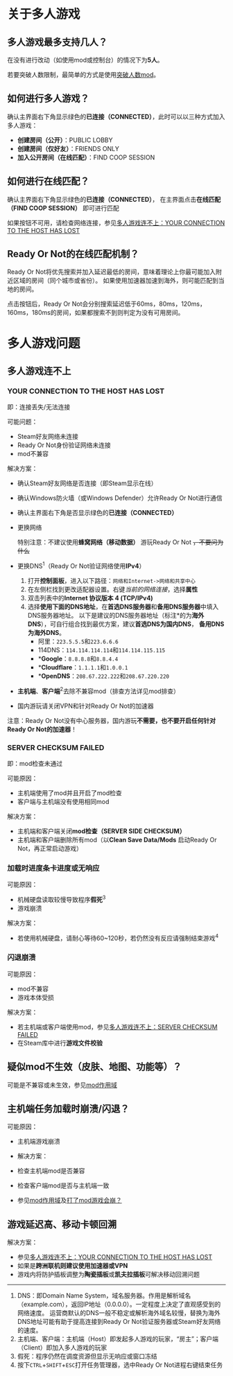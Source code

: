 # 关于多人游戏

## 多人游戏最多支持几人？

在没有进行改动（如使用mod或控制台）的情况下为**5人**。

若要突破人数限制，最简单的方式是使用[突破人数mod](archive/pakchunk999-InGameMenu_P.pak)。

## 如何进行多人游戏？

确认主界面右下角显示绿色的**已连接（CONNECTED）**，此时可以以三种方式加入多人游戏：

* **创建房间（公开）**：PUBLIC LOBBY
* **创建房间（仅好友）**：FRIENDS ONLY
* **加入公开房间（在线匹配）**：FIND COOP SESSION

## 如何进行在线匹配？

确认主界面右下角显示绿色的**已连接（CONNECTED）**，
在主界面点击**在线匹配（FIND COOP SESSION）** 即可进行匹配

如果按钮不可用，请检查网络连接，参见[多人游戏连不上：YOUR CONNECTION TO THE HOST HAS LOST](4%20-%20多人游戏与网络.md)

## Ready Or Not的在线匹配机制？

Ready Or Not将优先搜索并加入延迟最低的房间，意味着理论上你最可能加入附近区域的房间（同个城市或省份）。
如果使用加速器加速到海外，则可能匹配到当地的房间。

点击按钮后，Ready Or Not会分别搜索延迟低于60ms，80ms，120ms，160ms，180ms的房间，如果都搜索不到则判定为没有可用房间。

# 多人游戏问题

## 多人游戏连不上

### YOUR CONNECTION TO THE HOST HAS LOST

即：连接丢失/无法连接

可能问题：

* Steam好友网络未连接
* Ready Or Not身份验证网络未连接
* mod不兼容

解决方案：

* 确认Steam好友网络是否连接（即Steam显示在线）
* 确认Windows防火墙（或Windows Defender）允许Ready Or Not进行通信
* 确认主界面右下角是否显示绿色的**已连接（CONNECTED）**
* 更换网络

  特别注意：不建议使用**蜂窝网络（移动数据）** 游玩Ready Or Not ~~，不要问为什么~~
* 更换DNS<sup>1</sup>（Ready Or Not验证网络使用**IPv4**）
    1. 打开**控制面板**，进入以下路径：`网络和Internet->网络和共享中心`
    2. 在左侧栏找到更改适配器设置。右键*当前的网络连接*，选择**属性**
    3. 双击列表中的**Internet 协议版本 4 (TCP/IPv4)**
    4. 选择**使用下面的DNS地址**，在**首选DNS服务器**和**备用DNS服务器**中填入DNS服务器地址。
       以下是建议的DNS服务器地址（标注\*的为**海外DNS**），可自行组合找到最优方案，建议**首选DNS为国内DNS**，
       **备用DNS为海外DNS**。
        * 阿里：`223.5.5.5`和`223.6.6.6`
        * 114DNS：`114.114.114.114`和`114.114.115.115`
        * \***Google**：`8.8.8.8`和`8.8.4.4`
        * \***Cloudflare**：`1.1.1.1`和`1.0.0.1`
        * \***OpenDNS**：`208.67.222.222`和`208.67.220.220`
* **主机端**、**客户端**<sup>2</sup>去除不兼容mod（排查方法详见mod排查）
* 国内游玩请关闭VРN和针对Ready Or Not的加速器

注意：Ready Or Not没有中心服务器，国内游玩**不需要，也不要开启任何针对Ready Or Not的加速器**！

### SERVER CHECKSUM FAILED

即：mod检查未通过

可能原因：

* 主机端使用了mod并且开启了mod检查
* 客户端与主机端没有使用相同mod

解决方案：

* 主机端和客户端关闭**mod检查（SERVER SIDE CHECKSUM）**
* 主机端和客户端删除所有mod（以**Clean Save Data/Mods** 启动Ready Or Not，再正常启动游戏）

### 加载时进度条卡进度或无响应

可能原因：

* 机械硬盘读取较慢导致程序**假死**<sup>3</sup>
* 游戏崩溃

解决方案：

* 若使用机械硬盘，请耐心等待60~120秒，若仍然没有反应请强制结束游戏<sup>4</sup>

### 闪退崩溃

可能原因：

* mod不兼容
* 游戏本体受损

解决方案：

* 若主机端或客户端使用mod，参见[多人游戏连不上：SERVER CHECKSUM FAILED](4%20-%20多人游戏与网络.md)
* 在Steam库中进行**游戏文件校验**

## 疑似mod不生效（皮肤、地图、功能等）？

可能是不兼容或未生效，参见[mod作用域](5%20-%20mod.md)

## 主机端任务加载时崩溃/闪退？

可能原因：

* 主机端游戏崩溃

* 解决方案：
* 检查主机端mod是否兼容
* 检查客户端mod是否与主机端一致
* 参见[mod作用域](5%20-%20mod.md)及[打了mod游戏会崩？](5%20-%20mod.md)

## 游戏延迟高、移动卡顿回溯

解决方案：

* 参见[多人游戏连不上：YOUR CONNECTION TO THE HOST HAS LOST](4%20-%20多人游戏与网络.md)
* 如果是**跨洲联机则建议使用加速器或VРN**
* 游戏内将防护插板调整为**陶瓷插板**或**凯夫拉插板**可解决移动回溯问题

---

1. DNS：即Domain Name System，域名服务器。作用是解析域名（example.com），返回IP地址（0.0.0.0）。一定程度上决定了直观感受到的网络速度。
   运营商默认的DNS一般不稳定或解析海外域名较慢，替换为海外DNS地址可能有助于提高连接到Ready Or Not验证服务器或Steam好友网络的速度。
2. 主机端、客户端：主机端（Host）即发起多人游戏的玩家，“房主”；客户端（Client）即加入多人游戏的玩家
3. 假死：程序仍然在调度资源但显示无响应或窗口冻结
4. 按下`CTRL`+`SHIFT`+`ESC`打开任务管理器，选中Ready Or Not进程右键结束任务